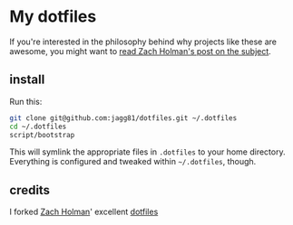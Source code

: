 # My dotfiles 

If you're interested in the philosophy behind why projects like these are
awesome, you might want to [read Zach Holman's post on the
subject](http://zachholman.com/2010/08/dotfiles-are-meant-to-be-forked/).

## install

Run this:

```sh
git clone git@github.com:jagg81/dotfiles.git ~/.dotfiles
cd ~/.dotfiles
script/bootstrap
```

This will symlink the appropriate files in `.dotfiles` to your home directory.
Everything is configured and tweaked within `~/.dotfiles`, though.

## credits

I forked [Zach Holman](http://github.com/holman)' excellent
[dotfiles](http://github.com/holman/dotfiles) 
